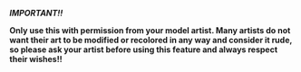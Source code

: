 **_IMPORTANT!!_**

**Only use this with permission from your model artist. Many artists do not want their art to be modified or recolored in any way and consider it rude, so please ask your artist before using this feature and always respect their wishes!!**